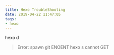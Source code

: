 ```yaml
---
title: Hexo TroubleShooting
date: 2019-04-22 11:47:05
tags:
- hexo
---
```

hexo d
> Error: spawn git ENOENT
hexo s
> cannot GET 
